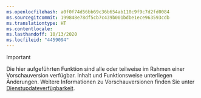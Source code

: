 ```yaml
---
ms.openlocfilehash: a0f0f74d56bb69c36b654ab110c9f9c7d2fd0084
ms.sourcegitcommit: 199848e78df5cb7c439b001bdbe1ece963593cdb
ms.translationtype: HT
ms.contentlocale: 
ms.lasthandoff: 10/13/2020
ms.locfileid: "4459094"
---
```

> [!IMPORTANT]
> Die hier aufgeführten Funktion sind alle oder teilweise im Rahmen einer Vorschauversion verfügbar. Inhalt und Funktionsweise unterliegen Änderungen. Weitere Informationen zu Vorschauversionen finden Sie unter [Dienstupdateverfügbarkeit](https://docs.microsoft.com/dynamics365/unified-operations/fin-and-ops/get-started/public-preview-releases).
